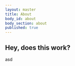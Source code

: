 ```yaml
---
layout: master
title: About
body_id: about
body_section: about
published: true
---
```


## Hey, does this work?

<div id="testing">asd</div>
